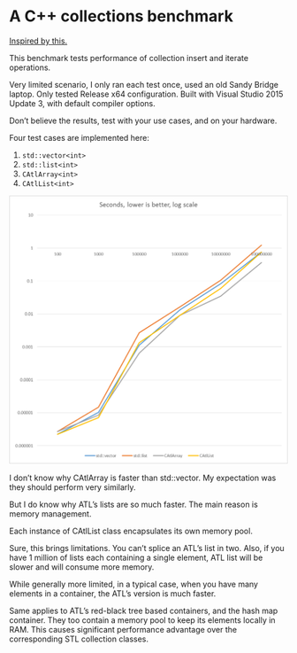 # A C++ collections benchmark #

[Inspired by this.](https://jackmott.github.io/programming/2016/08/20/when-bigo-foolsya.html)

This benchmark tests performance of collection insert and iterate operations.

Very limited scenario, I only ran each test once, used an old Sandy Bridge laptop. Only tested Release x64 configuration. Built with Visual Studio 2015 Update 3, with default compiler options.

Don’t believe the results, test with your use cases, and on your hardware.

Four test cases are implemented here:

1. `std::vector<int>`
1. `std::list<int>`
1. `CAtlArray<int>`
1. `CAtlList<int>`

![And here’s the results.](results-graph.png)

I don’t know why CAtlArray is faster than std::vector. My expectation was they should perform very similarly.
 
But I do know why ATL’s lists are so much faster. The main reason is memory management.

Each instance of CAtlList class encapsulates its own memory pool.

Sure, this brings limitations. You can’t splice an ATL’s list in two. Also, if you have 1 million of lists each containing a single element, ATL list will be slower and will consume more memory. 

While generally more limited, in a typical case, when you have many elements in a container, the ATL’s version is much faster.

Same applies to ATL’s red-black tree based containers, and the hash map container. They too contain a memory pool to keep its elements locally in RAM. This causes significant performance advantage over the corresponding STL collection classes.